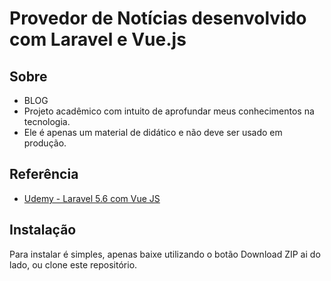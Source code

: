 # Provedor de Notícias desenvolvido com Laravel e Vue.js


## Sobre

* BLOG
* Projeto acadêmico com intuito de aprofundar meus conhecimentos na tecnologia.
* Ele é apenas um material de didático e não deve ser usado em produção.


## Referência
* [Udemy - Laravel 5.6 com Vue JS](https://www.udemy.com/laravel-55-com-vue-js)


## Instalação

Para instalar é simples, apenas baixe utilizando o botão Download ZIP ai do lado, ou clone este repositório.

